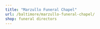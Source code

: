 ```yaml
---
title: "Marzullo Funeral Chapel"
url: /baltimore/marzullo-funeral-chapel/
shop: funeral directors
---
```

